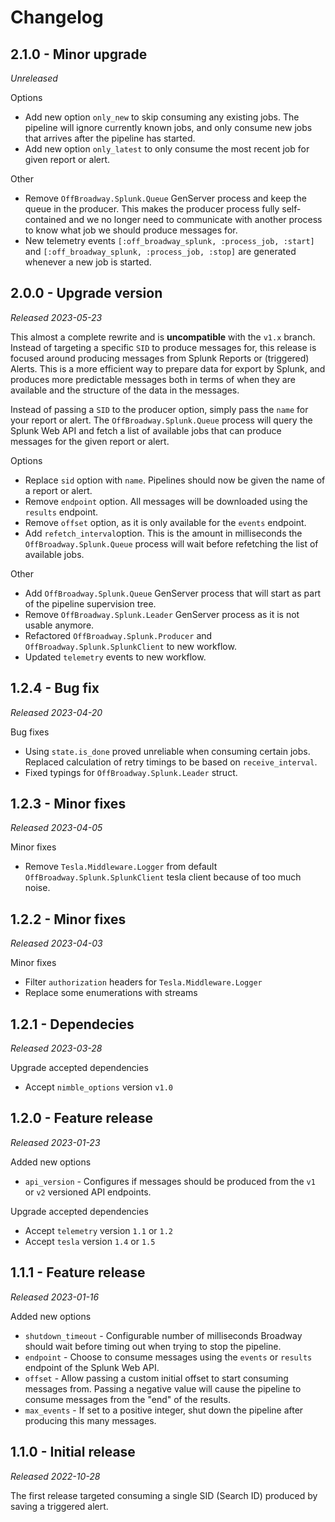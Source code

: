 # Changelog

## 2.1.0 - Minor upgrade

_Unreleased_

Options

- Add new option `only_new` to skip consuming any existing jobs. The pipeline will ignore currently known
  jobs, and only consume new jobs that arrives after the pipeline has started.
- Add new option `only_latest` to only consume the most recent job for given report or alert.

Other

- Remove `OffBroadway.Splunk.Queue` GenServer process and keep the queue in the producer.
  This makes the producer process fully self-contained and we no longer need to communicate with
  another process to know what job we should produce messages for.
- New telemetry events `[:off_broadway_splunk, :process_job, :start]` and `[:off_broadway_splunk, :process_job, :stop]`
  are generated whenever a new job is started.

## 2.0.0 - Upgrade version

_Released 2023-05-23_

This almost a complete rewrite and is **uncompatible** with the `v1.x` branch.
Instead of targeting a specific `SID` to produce messages for, this release is focused around producing messages
from Splunk Reports or (triggered) Alerts.
This is a more efficient way to prepare data for export by Splunk, and produces more predictable messages both
in terms of when they are available and the structure of the data in the messages.

Instead of passing a `SID` to the producer option, simply pass the `name` for your report or alert. The
`OffBroadway.Splunk.Queue` process will query the Splunk Web API and fetch a list of available jobs that can produce
messages for the given report or alert.

Options

- Replace `sid` option with `name`. Pipelines should now be given the name of a report or alert.
- Remove `endpoint` option. All messages will be downloaded using the `results` endpoint.
- Remove `offset` option, as it is only available for the `events` endpoint.
- Add `refetch_interval`option. This is the amount in milliseconds the `OffBroadway.Splunk.Queue` process will
  wait before refetching the list of available jobs.

Other

- Add `OffBroadway.Splunk.Queue` GenServer process that will start as part of the pipeline supervision tree.
- Remove `OffBroadway.Splunk.Leader` GenServer process as it is not usable anymore.
- Refactored `OffBroadway.Splunk.Producer` and `OffBroadway.Splunk.SplunkClient` to new workflow.
- Updated `telemetry` events to new workflow.

## 1.2.4 - Bug fix

_Released 2023-04-20_

Bug fixes

- Using `state.is_done` proved unreliable when consuming certain jobs. Replaced calculation of retry timings
  to be based on `receive_interval`.
- Fixed typings for `OffBroadway.Splunk.Leader` struct.

## 1.2.3 - Minor fixes

_Released 2023-04-05_

Minor fixes

- Remove `Tesla.Middleware.Logger` from default `OffBroadway.Splunk.SplunkClient` tesla client because
  of too much noise.

## 1.2.2 - Minor fixes

_Released 2023-04-03_

Minor fixes

- Filter `authorization` headers for `Tesla.Middleware.Logger`
- Replace some enumerations with streams

## 1.2.1 - Dependecies

_Released 2023-03-28_

Upgrade accepted dependencies

- Accept `nimble_options` version `v1.0`

## 1.2.0 - Feature release

_Released 2023-01-23_

Added new options

- `api_version` - Configures if messages should be produced from the `v1` or `v2` versioned API endpoints.

Upgrade accepted dependencies

- Accept `telemetry` version `1.1` or `1.2`
- Accept `tesla` version `1.4` or `1.5`

## 1.1.1 - Feature release

_Released 2023-01-16_

Added new options

- `shutdown_timeout` - Configurable number of milliseconds Broadway should wait before timing out when trying to stop
  the pipeline.
- `endpoint` - Choose to consume messages using the `events` or `results` endpoint of the Splunk Web API.
- `offset` - Allow passing a custom initial offset to start consuming messages from. Passing a negative value will
  cause the pipeline to consume messages from the "end" of the results.
- `max_events` - If set to a positive integer, shut down the pipeline after producing this many messages.

## 1.1.0 - Initial release

_Released 2022-10-28_

The first release targeted consuming a single SID (Search ID) produced by saving a triggered alert.
